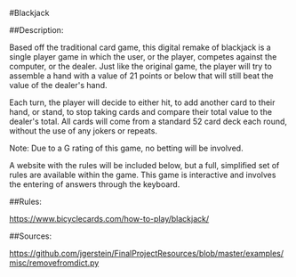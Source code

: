 #Blackjack

##Description:

Based off the traditional card game, this digital remake of blackjack is a single player game in which the user, or the player, competes against the computer, or the dealer. Just like the original game, the player will try to assemble a hand with a value of 21 points or below that will still beat the value of the dealer's hand. 

Each turn, the player will decide to either hit, to add another card to their hand, or stand, to stop taking cards and compare their total value to the dealer's total. All cards will come from a standard 52 card deck each round, without the use of any jokers or repeats. 

Note: Due to a G rating of this game, no betting will be involved. 

A website with the rules will be included below, but a full, simplified set of rules are available within the game. This game is interactive and involves the entering of answers through the keyboard.

##Rules:

https://www.bicyclecards.com/how-to-play/blackjack/

##Sources:

https://github.com/jgerstein/FinalProjectResources/blob/master/examples/misc/removefromdict.py
